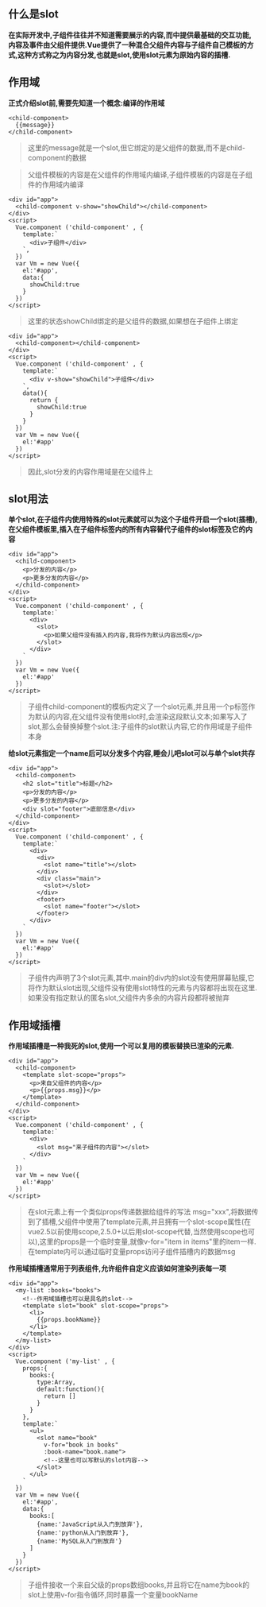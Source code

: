 ## 什么是slot
**在实际开发中,子组件往往并不知道需要展示的内容,而中提供最基础的交互功能,内容及事件由父组件提供.Vue提供了一种混合父组件内容与子组件自己模板的方式,这种方式称之为内容分发,也就是slot,使用slot元素为原始内容的插槽.**

## 作用域
**正式介绍slot前,需要先知道一个概念:编译的作用域**
```
<child-component>
  {{message}}
</child-component>
```
>这里的message就是一个slot,但它绑定的是父组件的数据,而不是child-component的数据

>父组件模板的内容是在父组件的作用域内编译,子组件模板的内容是在子组件的作用域内编译

```
<div id="app">
  <child-component v-show="showChild"></child-component>
</div>
<script>
  Vue.component ('child-component' , {
    template:`
      <div>子组件</div>
    `,
  })
  var Vm = new Vue({
    el:'#app',
    data:{
      showChild:true
    }
  })
</script>
```
>这里的状态showChild绑定的是父组件的数据,如果想在子组件上绑定
```
<div id="app">
  <child-component></child-component>
</div>
<script>
  Vue.component ('child-component' , {
    template:`
      <div v-show="showChild">子组件</div>
    `,
    data(){
      return {
        showChild:true
      }
    }
  })
  var Vm = new Vue({
    el:'#app'
  })
</script>
```
>因此,slot分发的内容作用域是在父组件上

## slot用法
**单个slot,在子组件内使用特殊的slot元素就可以为这个子组件开启一个slot(插槽),在父组件模板里,插入在子组件标签内的所有内容替代子组件的slot标签及它的内容**
```
<div id="app">
  <child-component>
    <p>分发的内容</p>
    <p>更多分发的内容</p>
  </child-component>
</div>
<script>
  Vue.component ('child-component' , {
    template:`
      <div>
        <slot>
          <p>如果父组件没有插入的内容,我将作为默认内容出现</p>
        </slot>
      </div>
    `
  })
  var Vm = new Vue({
    el:'#app'
  })
</script>
```
>子组件child-component的模板内定义了一个slot元素,并且用一个p标签作为默认的内容,在父组件没有使用slot时,会渲染这段默认文本;如果写入了slot,那么会替换掉整个slot.注:子组件的slot默认内容,它的作用域是子组件本身

**给slot元素指定一个name后可以分发多个内容,睡会儿吧slot可以与单个slot共存**
```
<div id="app">
  <child-component>
    <h2 slot="title">标题</h2>
    <p>分发的内容</p>
    <p>更多分发的内容</p>
    <div slot="footer">底部信息</div>
  </child-component>
</div>
<script>
  Vue.component ('child-component' , {
    template:`
      <div>
        <div>
          <slot name="title"></slot>
        </div>
        <div class="main">
          <slot></slot>
        </div>
        <footer>
          <slot name="footer"></slot>
        </footer>
      </div>
    `
  })
  var Vm = new Vue({
    el:'#app'
  })
</script>
```
>子组件内声明了3个slot元素,其中.main的div内的slot没有使用屏幕贴膜,它将作为默认slot出现,父组件没有使用slot特性的元素与内容都将出现在这里.如果没有指定默认的匿名slot,父组件内多余的内容片段都将被抛弃

## 作用域插槽
**作用域插槽是一种我死的slot,使用一个可以复用的模板替换已渲染的元素.**
```
<div id="app">
  <child-component>
    <template slot-scope="props">
      <p>来自父组件的内容</p>
      <p>{{props.msg}}</p>
    </template>
  </child-component>
</div>
<script>
  Vue.component ('child-component' , {
    template:`
      <div>
        <slot msg="来子组件的内容"></slot>
      </div>
    `
  })
  var Vm = new Vue({
    el:'#app'
  })
</script>
```
>在slot元素上有一个类似props传递数据给组件的写法 msg="xxx",将数据传到了插槽,父组件中使用了template元素,并且拥有一个slot-scope属性(在vue2.5以前使用scope,2.5.0+以后用slot-scope代替,当然使用scope也可以),这里的props是一个临时变量,就像v-for="item in items"里的item一样.在template内可以通过临时变量props访问子组件插槽内的数据msg

**作用域插槽通常用于列表组件,允许组件自定义应该如何渲染列表每一项**
```
<div id="app">
  <my-list :books="books">
    <!--作用域插槽也可以是具名的slot-->
    <template slot="book" slot-scope="props">
      <li>
        {{props.bookName}}
      </li>
    </template>
  </my-list>
</div>
<script>
  Vue.component ('my-list' , {
    props:{
      books:{
        type:Array,
        default:function(){
          return []
        }
      }
    },
    template:`
      <ul>
        <slot name="book" 
          v-for="book in books" 
          :book-name="book.name">
          <!--这里也可以写默认的slot内容-->
        </slot>
      </ul>
    `
  })
  var Vm = new Vue({
    el:'#app',
    data:{
      books:[
        {name:'JavaScript从入门到放弃'},
        {name:'python从入门到放弃'},
        {name:'MySQL从入门到放弃'}
      ]
    }
  })
</script>
```
>子组件接收一个来自父级的props数组books,并且将它在name为book的slot上使用v-for指令循环,同时暴露一个变量bookName












